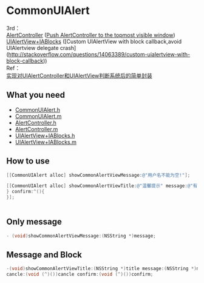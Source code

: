 CommonUIAlert
===========
3rd：  
 		[AlertController](https://github.com/dbettermann/AlertController) ([Push AlertController to the topmost visible window](http://stackoverflow.com/questions/26554894/how-to-present-uialertcontroller-when-not-in-a-view-controller))  
 		[UIAlertView+IABlocks](https://github.com/Innovattic/UIKit-Blocks) ([Custom UIAlertView with block callback,avoid UIAlertview delegate crash] (http://stackoverflow.com/questions/14063389/custom-uialertview-with-block-callback))  
Ref：  
		[实现对UIAlertController和UIAlertView判断系统后的简单封装](http://blog.csdn.net/july_sal/article/details/42006235?utm_source=tuicool&utm_medium=referral)
 		
What you need
---

* [CommonUIAlert.h](https://github.com/Ericfengshi/CommonUIAlert/blob/master/CommonUIAlert.h)
* [CommonUIAlert.m](https://github.com/Ericfengshi/CommonUIAlert/blob/master/CommonUIAlert.m)  
* [AlertController.h](https://github.com/dbettermann/AlertController/blob/master/AlertController/Source/AlertController.h)
* [AlertController.m](https://github.com/dbettermann/AlertController/blob/master/AlertController/Source/AlertController.m)
* [UIAlertView+IABlocks.h](https://github.com/Innovattic/UIKit-Blocks/blob/master/UIAlertView%2BIABlocks.h)
* [UIAlertView+IABlocks.m](https://github.com/Innovattic/UIKit-Blocks/blob/master/UIAlertView%2BIABlocks.m)

How to use
---  

```objective-c
[[CommonUIAlert alloc] showCommonAlertViewMessage:@"用户名不能为空!"];

[[CommonUIAlert alloc] showCommonAlertViewTitle:@"温馨提示" message:@"有新版本，请更新应用" cancelButtonTitle:@"取消" otherButtonTitle:@"确认" cancle:^(){
} confirm:^(){
}];
    
```

## Only message

```objective-c
- (void)showCommonAlertViewMessage:(NSString *)message;
```


## Message and Block

```objective-c
-(void)showCommonAlertViewTitle:(NSString *)title message:(NSString *)message cancelButtonTitle:(NSString *)cancelButtonTitle otherButtonTitle:(NSString *)otherButtonTitle 
cancle:(void (^)())cancle confirm:(void (^)())confirm;
```
